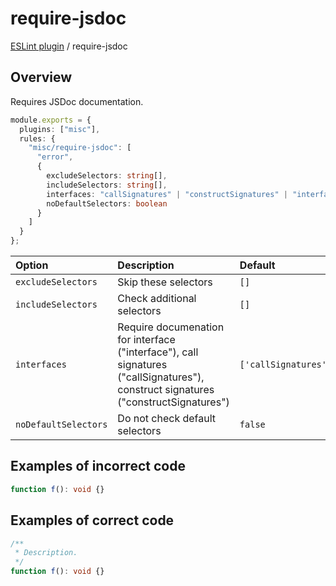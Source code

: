 # require-jsdoc

[ESLint plugin](https://ilyub.github.io/eslint-plugin-misc/) / require-jsdoc

## Overview

Requires JSDoc documentation.

```ts
module.exports = {
  plugins: ["misc"],
  rules: {
    "misc/require-jsdoc": [
      "error",
      {
        excludeSelectors: string[],
        includeSelectors: string[],
        interfaces: "callSignatures" | "constructSignatures" | "interface",
        noDefaultSelectors: boolean
      }
    ]
  }
};
```

| Option | Description | Default |
| :----- | :----- | :----- |
| `excludeSelectors` | Skip these selectors | `[]` |
| `includeSelectors` | Check additional selectors | `[]` |
| `interfaces` | Require documenation for interface ("interface"), call signatures ("callSignatures"), construct signatures ("constructSignatures") | `['callSignatures','constructSignatures']` |
| `noDefaultSelectors` | Do not check default selectors | `false` |

## Examples of incorrect code

```ts
function f(): void {}
```

## Examples of correct code

```ts
/**
 * Description.
 */
function f(): void {}
```